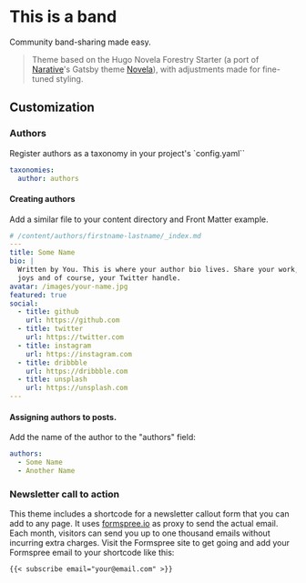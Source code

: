 # This is a band

Community band-sharing made easy.

> Theme based on the Hugo Novela Forestry Starter (a port of [Narative](https://www.narative.co/)'s Gatsby theme [Novela](https://www.narative.co/labs/novela/)), with adjustments made for fine-tuned styling.

## Customization

### Authors

Register authors as a taxonomy in your project's `config.yaml``

```yaml
taxonomies:
  author: authors
```

#### Creating authors

Add a similar file to your content directory and Front Matter example.

```yaml
# /content/authors/firstname-lastname/_index.md
---
title: Some Name
bio: |
  Written by You. This is where your author bio lives. Share your work, your
  joys and of course, your Twitter handle.
avatar: /images/your-name.jpg
featured: true
social:
  - title: github
    url: https://github.com
  - title: twitter
    url: https://twitter.com
  - title: instagram
    url: https://instagram.com
  - title: dribbble
    url: https://dribbble.com
  - title: unsplash
    url: https://unsplash.com
---
```

#### Assigning authors to posts.

Add the name of the author to the "authors" field:

```yaml
authors:
  - Some Name
  - Another Name
```
### Newsletter call to action

This theme includes a shortcode for a newsletter callout form that you can add to any page.
It uses [formspree.io](//formspree.io/) as proxy to send the actual email. Each month, visitors can send you up to one thousand emails without incurring extra charges. Visit the Formspree site to get going and add your Formspree email to your shortcode like this:

```
{{< subscribe email="your@email.com" >}}
```
